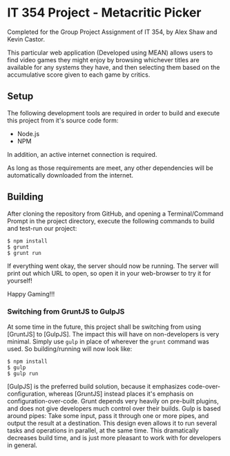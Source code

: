 IT 354 Project - Metacritic Picker
==================================

Completed for the Group Project Assignment of IT 354, by Alex Shaw and Kevin Castor.

This particular web application (Developed using MEAN) allows users to find video games they might enjoy by browsing whichever titles are available for any systems they have, and then selecting them based on the accumulative score given to each game by critics.

## Setup ##

The following development tools are required in order to build and execute this project from it's source code form:
* Node.js
* NPM

In addition, an active internet connection is required.

As long as those requirements are meet, any other dependencies will be automatically downloaded from the internet.

## Building ##

After cloning the repository from GitHub, and opening a Terminal/Command Prompt in the project directory, execute the following commands to build and test-run our project:

```shell
$ npm install
$ grunt
$ grunt run
```

If everything went okay, the server should now be running. The server will print out which URL to open, so open it in your web-browser to try it for yourself! 

Happy Gaming!!!

### Switching from GruntJS to GulpJS ###

At some time in the future, this project shall be switching from using [GruntJS] to [GulpJS]. The impact this will have on non-developers is very minimal. Simply use `gulp` in place of wherever the `grunt` command was used. So building/running will now look like:

```shell
$ npm install
$ gulp
$ gulp run
```

[GulpJS] is the preferred build solution, because it emphasizes code-over-configuration, whereas [GruntJS] instead places it's emphasis on configuration-over-code. Grunt depends very heavily on pre-built plugins, and does not give developers much control over their builds. Gulp is based around pipes: Take some input, pass it through one or more pipes, and output the result at a destination. This design even allows it to run several tasks and operations in parallel, at the same time. This dramatically decreases build time, and is just more pleasant to work with for developers in general.

